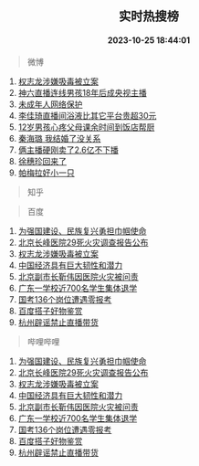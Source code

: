 <div align="center"><h2>实时热搜榜</h2><h4>2023-10-25 18:44:01</h4></div>

> 微博  

1. [权志龙涉嫌吸毒被立案](https://s.weibo.com/weibo?q=%23%E6%9D%83%E5%BF%97%E9%BE%99%E6%B6%89%E5%AB%8C%E5%90%B8%E6%AF%92%E8%A2%AB%E7%AB%8B%E6%A1%88%23&t=31&band_rank=1&Refer=top)<br />
2. [神六直播连线男孩18年后成央视主播](https://s.weibo.com/weibo?q=%23%E7%A5%9E%E5%85%AD%E7%9B%B4%E6%92%AD%E8%BF%9E%E7%BA%BF%E7%94%B7%E5%AD%A918%E5%B9%B4%E5%90%8E%E6%88%90%E5%A4%AE%E8%A7%86%E4%B8%BB%E6%92%AD%23&t=31&band_rank=2&Refer=top)<br />
3. [未成年人网络保护](https://s.weibo.com/weibo?q=%23%E6%9C%AA%E6%88%90%E5%B9%B4%E4%BA%BA%E7%BD%91%E7%BB%9C%E4%BF%9D%E6%8A%A4%23&t=31&band_rank=3&Refer=top)<br />
4. [李佳琦直播间浴液比其它平台贵超30元](https://s.weibo.com/weibo?q=%23%E6%9D%8E%E4%BD%B3%E7%90%A6%E7%9B%B4%E6%92%AD%E9%97%B4%E6%B5%B4%E6%B6%B2%E6%AF%94%E5%85%B6%E5%AE%83%E5%B9%B3%E5%8F%B0%E8%B4%B5%E8%B6%8530%E5%85%83%23&t=31&band_rank=4&Refer=top)<br />
5. [12岁男孩心疼父母课余时间到饭店帮厨](https://s.weibo.com/weibo?q=%2312%E5%B2%81%E7%94%B7%E5%AD%A9%E5%BF%83%E7%96%BC%E7%88%B6%E6%AF%8D%E8%AF%BE%E4%BD%99%E6%97%B6%E9%97%B4%E5%88%B0%E9%A5%AD%E5%BA%97%E5%B8%AE%E5%8E%A8%23&t=31&band_rank=5&Refer=top)<br />
6. [秦海璐 我结婚了没关系](https://s.weibo.com/weibo?q=%E7%A7%A6%E6%B5%B7%E7%92%90%20%E6%88%91%E7%BB%93%E5%A9%9A%E4%BA%86%E6%B2%A1%E5%85%B3%E7%B3%BB&t=31&band_rank=6&Refer=top)<br />
7. [俩主播硬刚卖了2.6亿不下播](https://s.weibo.com/weibo?q=%23%E4%BF%A9%E4%B8%BB%E6%92%AD%E7%A1%AC%E5%88%9A%E5%8D%96%E4%BA%862.6%E4%BA%BF%E4%B8%8D%E4%B8%8B%E6%92%AD%23&t=31&band_rank=7&Refer=top)<br />
8. [徐穗珍回来了](https://s.weibo.com/weibo?q=%23%E5%BE%90%E7%A9%97%E7%8F%8D%E5%9B%9E%E6%9D%A5%E4%BA%86%23&t=31&band_rank=8&Refer=top)<br />
9. [帕梅拉好小一只](https://s.weibo.com/weibo?q=%23%E5%B8%95%E6%A2%85%E6%8B%89%E5%A5%BD%E5%B0%8F%E4%B8%80%E5%8F%AA%23&t=31&band_rank=9&Refer=top)<br />

> 知乎  


> 百度  

1. [为强国建设、民族复兴勇担巾帼使命](https://www.baidu.com/s?wd=%E4%B8%BA%E5%BC%BA%E5%9B%BD%E5%BB%BA%E8%AE%BE%E3%80%81%E6%B0%91%E6%97%8F%E5%A4%8D%E5%85%B4%E5%8B%87%E6%8B%85%E5%B7%BE%E5%B8%BC%E4%BD%BF%E5%91%BD&sa=fyb_news&rsv_dl=fyb_news)<br />
2. [北京长峰医院29死火灾调查报告公布](https://www.baidu.com/s?wd=%E5%8C%97%E4%BA%AC%E9%95%BF%E5%B3%B0%E5%8C%BB%E9%99%A229%E6%AD%BB%E7%81%AB%E7%81%BE%E8%B0%83%E6%9F%A5%E6%8A%A5%E5%91%8A%E5%85%AC%E5%B8%83&sa=fyb_news&rsv_dl=fyb_news)<br />
3. [权志龙涉嫌吸毒被立案](https://www.baidu.com/s?wd=%E6%9D%83%E5%BF%97%E9%BE%99%E6%B6%89%E5%AB%8C%E5%90%B8%E6%AF%92%E8%A2%AB%E7%AB%8B%E6%A1%88&sa=fyb_news&rsv_dl=fyb_news)<br />
4. [中国经济具有巨大韧性和潜力](https://www.baidu.com/s?wd=%E4%B8%AD%E5%9B%BD%E7%BB%8F%E6%B5%8E%E5%85%B7%E6%9C%89%E5%B7%A8%E5%A4%A7%E9%9F%A7%E6%80%A7%E5%92%8C%E6%BD%9C%E5%8A%9B&sa=fyb_news&rsv_dl=fyb_news)<br />
5. [北京副市长靳伟因医院火灾被问责](https://www.baidu.com/s?wd=%E5%8C%97%E4%BA%AC%E5%89%AF%E5%B8%82%E9%95%BF%E9%9D%B3%E4%BC%9F%E5%9B%A0%E5%8C%BB%E9%99%A2%E7%81%AB%E7%81%BE%E8%A2%AB%E9%97%AE%E8%B4%A3&sa=fyb_news&rsv_dl=fyb_news)<br />
6. [广东一学校近700名学生集体退学](https://www.baidu.com/s?wd=%E5%B9%BF%E4%B8%9C%E4%B8%80%E5%AD%A6%E6%A0%A1%E8%BF%91700%E5%90%8D%E5%AD%A6%E7%94%9F%E9%9B%86%E4%BD%93%E9%80%80%E5%AD%A6&sa=fyb_news&rsv_dl=fyb_news)<br />
7. [国考136个岗位遭遇零报考](https://www.baidu.com/s?wd=%E5%9B%BD%E8%80%83136%E4%B8%AA%E5%B2%97%E4%BD%8D%E9%81%AD%E9%81%87%E9%9B%B6%E6%8A%A5%E8%80%83&sa=fyb_news&rsv_dl=fyb_news)<br />
8. [百度搭子好物鉴赏](https://www.baidu.com/s?wd=%E7%99%BE%E5%BA%A6%E6%90%AD%E5%AD%90%E5%A5%BD%E7%89%A9%E9%89%B4%E8%B5%8F&sa=fyb_news&rsv_dl=fyb_news)<br />
9. [杭州辟谣禁止直播带货](https://www.baidu.com/s?wd=%E6%9D%AD%E5%B7%9E%E8%BE%9F%E8%B0%A3%E7%A6%81%E6%AD%A2%E7%9B%B4%E6%92%AD%E5%B8%A6%E8%B4%A7&sa=fyb_news&rsv_dl=fyb_news)<br />

> 哔哩哔哩  

1. [为强国建设、民族复兴勇担巾帼使命](https://www.baidu.com/s?wd=%E4%B8%BA%E5%BC%BA%E5%9B%BD%E5%BB%BA%E8%AE%BE%E3%80%81%E6%B0%91%E6%97%8F%E5%A4%8D%E5%85%B4%E5%8B%87%E6%8B%85%E5%B7%BE%E5%B8%BC%E4%BD%BF%E5%91%BD&sa=fyb_news&rsv_dl=fyb_news)<br />
2. [北京长峰医院29死火灾调查报告公布](https://www.baidu.com/s?wd=%E5%8C%97%E4%BA%AC%E9%95%BF%E5%B3%B0%E5%8C%BB%E9%99%A229%E6%AD%BB%E7%81%AB%E7%81%BE%E8%B0%83%E6%9F%A5%E6%8A%A5%E5%91%8A%E5%85%AC%E5%B8%83&sa=fyb_news&rsv_dl=fyb_news)<br />
3. [权志龙涉嫌吸毒被立案](https://www.baidu.com/s?wd=%E6%9D%83%E5%BF%97%E9%BE%99%E6%B6%89%E5%AB%8C%E5%90%B8%E6%AF%92%E8%A2%AB%E7%AB%8B%E6%A1%88&sa=fyb_news&rsv_dl=fyb_news)<br />
4. [中国经济具有巨大韧性和潜力](https://www.baidu.com/s?wd=%E4%B8%AD%E5%9B%BD%E7%BB%8F%E6%B5%8E%E5%85%B7%E6%9C%89%E5%B7%A8%E5%A4%A7%E9%9F%A7%E6%80%A7%E5%92%8C%E6%BD%9C%E5%8A%9B&sa=fyb_news&rsv_dl=fyb_news)<br />
5. [北京副市长靳伟因医院火灾被问责](https://www.baidu.com/s?wd=%E5%8C%97%E4%BA%AC%E5%89%AF%E5%B8%82%E9%95%BF%E9%9D%B3%E4%BC%9F%E5%9B%A0%E5%8C%BB%E9%99%A2%E7%81%AB%E7%81%BE%E8%A2%AB%E9%97%AE%E8%B4%A3&sa=fyb_news&rsv_dl=fyb_news)<br />
6. [广东一学校近700名学生集体退学](https://www.baidu.com/s?wd=%E5%B9%BF%E4%B8%9C%E4%B8%80%E5%AD%A6%E6%A0%A1%E8%BF%91700%E5%90%8D%E5%AD%A6%E7%94%9F%E9%9B%86%E4%BD%93%E9%80%80%E5%AD%A6&sa=fyb_news&rsv_dl=fyb_news)<br />
7. [国考136个岗位遭遇零报考](https://www.baidu.com/s?wd=%E5%9B%BD%E8%80%83136%E4%B8%AA%E5%B2%97%E4%BD%8D%E9%81%AD%E9%81%87%E9%9B%B6%E6%8A%A5%E8%80%83&sa=fyb_news&rsv_dl=fyb_news)<br />
8. [百度搭子好物鉴赏](https://www.baidu.com/s?wd=%E7%99%BE%E5%BA%A6%E6%90%AD%E5%AD%90%E5%A5%BD%E7%89%A9%E9%89%B4%E8%B5%8F&sa=fyb_news&rsv_dl=fyb_news)<br />
9. [杭州辟谣禁止直播带货](https://www.baidu.com/s?wd=%E6%9D%AD%E5%B7%9E%E8%BE%9F%E8%B0%A3%E7%A6%81%E6%AD%A2%E7%9B%B4%E6%92%AD%E5%B8%A6%E8%B4%A7&sa=fyb_news&rsv_dl=fyb_news)<br />
